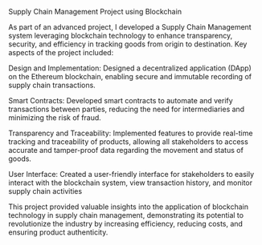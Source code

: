 Supply Chain Management Project using Blockchain 

As part of an advanced project, I developed a Supply Chain Management system leveraging blockchain technology to enhance transparency, security, and efficiency in tracking goods from origin to destination. Key aspects of the project included:

Design and Implementation: Designed a decentralized application (DApp) on the Ethereum blockchain, enabling secure and immutable recording of supply chain transactions.

Smart Contracts: Developed smart contracts to automate and verify transactions between parties, reducing the need for intermediaries and minimizing the risk of fraud.

Transparency and Traceability: Implemented features to provide real-time tracking and traceability of products, allowing all stakeholders to access accurate and tamper-proof data regarding the movement and status of goods.

User Interface: Created a user-friendly interface for stakeholders to easily interact with the blockchain system, view transaction history, and monitor supply chain activities

This project provided valuable insights into the application of blockchain technology in supply chain management, demonstrating its potential to revolutionize the industry by increasing efficiency, reducing costs, and ensuring product authenticity.


